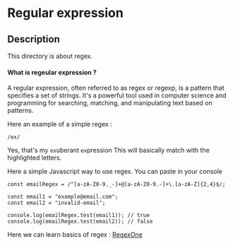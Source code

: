 # Regular expression


## Description
This directory is about regex.
#### What is regeular expression ?
A regular expression, often referred to as regex or regexp, is a pattern that specifies a set of strings. It's a powerful tool used in computer science and programming for searching, matching, and manipulating text based on patterns.

Here an example of a simple regex :

```
/ex/
```
Yes, that's my `ex`uberant `ex`pression
This will basically match with the highlighted letters.

Here a simple Javascript way to use regex. You can paste in your console
```
const emailRegex = /^[a-zA-Z0-9._-]+@[a-zA-Z0-9.-]+\.[a-zA-Z]{2,4}$/;

const email1 = "example@email.com";
const email2 = "invalid-email";

console.log(emailRegex.test(email1)); // true
console.log(emailRegex.test(email2)); // false
```

Here we can learn basics of regex : [RegexOne](https://regexone.com/)

